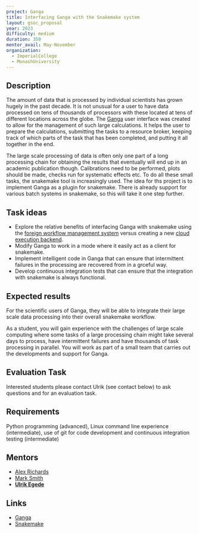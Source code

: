 ```yaml
---
project: Ganga
title: Interfacing Ganga with the Snakemake system
layout: gsoc_proposal
year: 2023
difficulty: medium
duration: 350
mentor_avail: May-November
organization:
  - ImperialCollege
  - MonashUniversity
---
```


## Description
The amount of data that is processed by individual scientists has grown hugely in the past decade. It is not unusual for a user to have data processed on tens of thousands of processors with these located at tens of different locations across the globe. The [Ganga](https://github.com/ganga-devs/ganga) user interface was created to allow for the management of such large calculations. It helps the user to prepare the calculations, submitting the tasks to a resource broker, keeping track of which parts of the task that has been completed, and putting it all together in the end.

The large scale processing of data is often only one part of a long processing chain for obtaining the results that eventually will end up in an academic publication though. Calibrations need to be performed, plots should be made, checks run for systematic effects etc. To do all these small tasks, the snakemake tool is increasingly used. The idea for ths project is to implement Ganga as a plugin for snakemake. There is already support for various batch systems in snakemake, so this will take it one step further.

## Task ideas
 * Explore the relative benefits of interfacing Ganga with snakemake using the [foreign workflow management system](https://snakemake.readthedocs.io/en/stable/snakefiles/foreign_wms.html) versus creating a new [cloud execution backend](https://snakemake.readthedocs.io/en/stable/project_info/contributing.html#contributing-a-new-cluster-or-cloud-execution-backend).
 * Modify Ganga to work in a mode where it easily act as a client for snakemake.
 * Implement intelligent code in Ganga that can ensure that intermittent failures in the processing are recovered from in a grceful way.
 * Develop continuous integration tests that can ensure that the integration with snakemake is always functional.

## Expected results
For the scientific users of Ganga, they will be able to integrate their large scale data processing into their overall snakemake workflow.

As a student, you will gain experience with the challenges of large scale computing where some tasks of a large processing chain might take several days to process, have intermittent failures and have thousands of task processing in parallel. You will work as part of a small team that carries out the developments and support for Ganga.

## Evaluation Task
Interested students please contact Ulrik (see contact below) to ask questions and for an evaluation task.

## Requirements
Python programming (advanced), Linux command line experience (intermediate), use of git for code development and continuous integration testing (intermediate)

## Mentors 
  * [Alex Richards](mailto:a.richards@imperial.ac.uk)
  * [Mark Smith](mailto:mark.smith1@imperial.ac.uk)
  * **[Ulrik Egede](mailto:ulrik.egede@monash.edu)**

## Links
  * [Ganga](https://github.com/ganga-devs/ganga)
  * [Snakemake](https://snakemake.readthedocs.io/en/stable/index.html)
